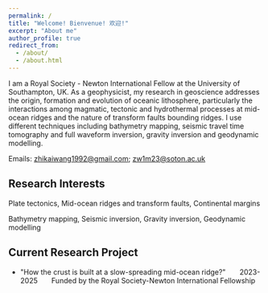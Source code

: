```yaml
---
permalink: /
title: "Welcome! Bienvenue! 欢迎!"
excerpt: "About me"
author_profile: true
redirect_from: 
  - /about/
  - /about.html
---
```


I am a Royal Society - Newton International Fellow at the University of Southampton, UK. As a geophysicist, my research in geoscience addresses the origin, formation and evolution of oceanic lithosphere, particularly the interactions among magmatic, tectonic and hydrothermal processes at mid-ocean ridges and the nature of transform faults bounding ridges. I use different techniques including bathymetry mapping, seismic travel time tomography and full waveform inversion, gravity inversion and geodynamic modelling.

Emails: zhikaiwang1992@gmail.com; zw1m23@soton.ac.uk

Research Interests
----
Plate tectonics, Mid-ocean ridges and transform faults, Continental margins

Bathymetry mapping, Seismic inversion, Gravity inversion, Geodynamic modelling

Current Research Project
----
* "How the crust is built at a slow-spreading mid-ocean ridge?" &nbsp; &nbsp; &nbsp; 2023-2025
 &nbsp; &nbsp; &nbsp; Funded by the Royal Society-Newton International Fellowship
